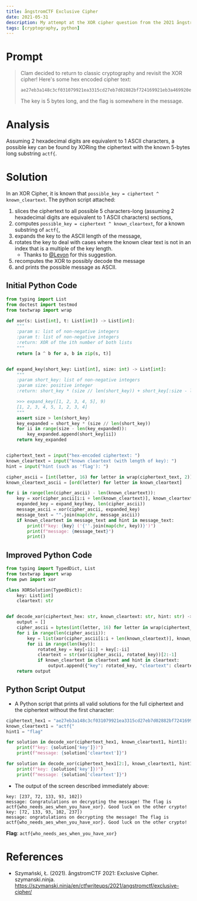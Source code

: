 ```yaml
---
title: ångstromCTF Exclusive Cipher
date: 2021-05-31
description: My attempt at the XOR cipher question from the 2021 ångstromCTF
tags: [cryptography, python]
---
```

# Prompt
> Clam decided to return to classic cryptography and revisit the XOR cipher! Here's some hex encoded cipher text:
> ```
> ae27eb3a148c3cf031079921ea3315cd27eb7d02882bf724169921eb3a469920e07d0b883bf63c018869a5090e8868e331078a68ec2e468c2bf13b1d9a20ea0208882de12e398c2df60211852deb021f823dda35079b2dda25099f35ab7d218227e17d0a982bee7d098368f13503cd27f135039f68e62f1f9d3cea7c
> ```
> The key is 5 bytes long, and the flag is somewhere in the message.

# Analysis
Assuming 2 hexadecimal digits are equivalent to 1 ASCII characters, a possible key can be found by XORing the ciphertext with the known 5-bytes long substring `actf{`.
# Solution
In an XOR Cipher, it is known that `possible_key = ciphertext ^ known_cleartext`. The python script attached:
1. slices the ciphertext to all possible 5 characters-long (assuming 2 hexadecimal digits are equivalent to 1 ASCII characters) sections,
2. computes `possible_key = ciphertext ^ known_cleartext`, for a known substring of `actf{`,
3. expands the key to the ASCII length of the message,
4. rotates the key to deal with cases where the known clear text is not in an index that is a multiple of the key length.
   * Thanks to [@Levon](https://hashnode.com/@Levon) for this suggestion.
5. recomputes the XOR to possibly decode the message
6. and prints the possible message as ASCII.

## Initial Python Code
```python
from typing import List
from doctest import testmod
from textwrap import wrap

def xor(s: List[int], t: List[int]) -> List[int]:
	"""
	:param s: list of non-negative integers
	:param t: list of non-negative integers
	:return: XOR of the ith number of both lists
	"""
	return [a ^ b for a, b in zip(s, t)]


def expand_key(short_key: List[int], size: int) -> List[int]:
	"""
	:param short_key: list of non-negative integers
	:param size: positive integer
	:return: short_key * (size // len(short_key)) + short_key[:size - len(key_expanded)]

	>>> expand_key([1, 2, 3, 4, 5], 9)
	[1, 2, 3, 4, 5, 1, 2, 3, 4]
	"""
	assert size > len(short_key)
	key_expanded = short_key * (size // len(short_key))
	for ii in range(size - len(key_expanded)):
		key_expanded.append(short_key[ii])
	return key_expanded


ciphertext_text = input("hex-encoded ciphertext: ")
known_cleartext = input("known cleartext (with length of key): ")
hint = input("hint (such as 'flag'): ")

cipher_ascii = [int(letter, 16) for letter in wrap(ciphertext_text, 2)]
known_cleartext_ascii = [ord(letter) for letter in known_cleartext]

for i in range(len(cipher_ascii) - len(known_cleartext)):
	key = xor(cipher_ascii[i:i + len(known_cleartext)], known_cleartext_ascii)
	expanded_key = expand_key(key, len(cipher_ascii))
	message_ascii = xor(cipher_ascii, expanded_key)
	message_text = "".join(map(chr, message_ascii))
	if known_cleartext in message_text and hint in message_text:
		print(f"key: {key} ('{''.join(map(chr, key))}')")
		print(f"message: {message_text}")
		print()
```
## Improved Python Code
```python
from typing import TypedDict, List
from textwrap import wrap
from pwn import xor

class XORSolution(TypedDict):
	key: List[int]
	cleartext: str


def decode_xor(ciphertext_hex: str, known_cleartext: str, hint: str) -> List[XORSolution]:
	output = []
	cipher_ascii = bytes(int(letter, 16) for letter in wrap(ciphertext_hex, 2))
	for i in range(len(cipher_ascii)):
		key = list(xor(cipher_ascii[i:i + len(known_cleartext)], known_cleartext.encode()))
		for ii in range(len(key)):
			rotated_key = key[-ii:] + key[:-ii]
			cleartext = str(xor(cipher_ascii, rotated_key))[2:-1]
			if known_cleartext in cleartext and hint in cleartext:
				output.append({"key": rotated_key, "cleartext": cleartext})
	return output
```

## Python Script Output
* A Python script that prints all valid solutions for the full ciphertext and the ciphertext without the first character:

```python
ciphertext_hex1 = "ae27eb3a148c3cf031079921ea3315cd27eb7d02882bf724169921eb3a469920e07d0b883bf63c018869a5090e8868e331078a68ec2e468c2bf13b1d9a20ea0208882de12e398c2df60211852deb021f823dda35079b2dda25099f35ab7d218227e17d0a982bee7d098368f13503cd27f135039f68e62f1f9d3cea7c"
known_cleartext1 = "actf{"
hint1 = "flag"

for solution in decode_xor(ciphertext_hex1, known_cleartext1, hint1):
	print(f"key: {solution['key']})")
	print(f"message: {solution['cleartext']}")

for solution in decode_xor(ciphertext_hex1[2:], known_cleartext1, hint1):
	print(f"key: {solution['key']})")
	print(f"message: {solution['cleartext']}")
```
* The output of the screen described immediately above:

```
key: [237, 72, 133, 93, 102])
message: Congratulations on decrypting the message! The flag is actf{who_needs_aes_when_you_have_xor}. Good luck on the other crypto!
key: [72, 133, 93, 102, 237])
message: ongratulations on decrypting the message! The flag is actf{who_needs_aes_when_you_have_xor}. Good luck on the other crypto!
```
**Flag**: `actf{who_needs_aes_when_you_have_xor}`

# References
* Szymański, Ł. (2021). ångstromCTF 2021: Exclusive Cipher. szymanski.ninja. https://szymanski.ninja/en/ctfwriteups/2021/angstromctf/exclusive-cipher/